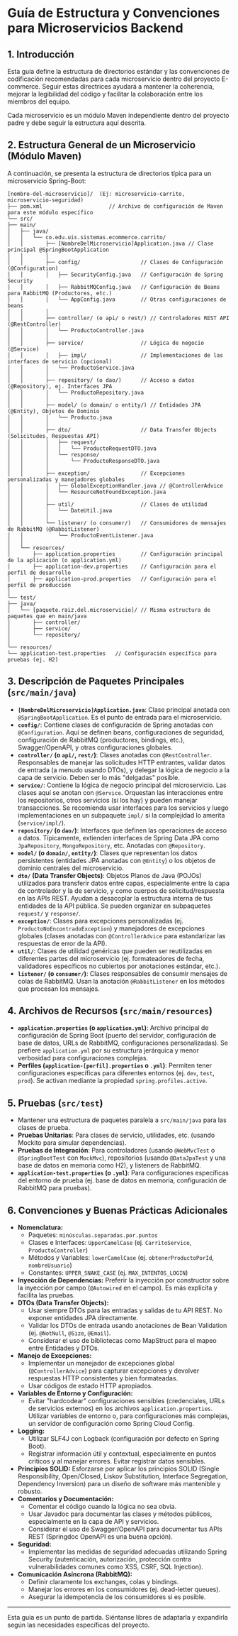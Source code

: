 # Guía de Estructura y Convenciones para Microservicios Backend

## 1. Introducción
Esta guía define la estructura de directorios estándar y las convenciones de codificación recomendadas para cada microservicio dentro del proyecto E-commerce. Seguir estas directrices ayudará a mantener la coherencia, mejorar la legibilidad del código y facilitar la colaboración entre los miembros del equipo.

Cada microservicio es un módulo Maven independiente dentro del proyecto padre y debe seguir la estructura aquí descrita.

## 2. Estructura General de un Microservicio (Módulo Maven)

A continuación, se presenta la estructura de directorios típica para un microservicio Spring-Boot:

````
[nombre-del-microservicio]/  (Ej: microservicio-carrito, microservicio-seguridad)
├── pom.xml                     // Archivo de configuración de Maven para este módulo específico
└── src/
├── main/
│   ├── java/
│   │   └── co.edu.uis.sistemas.ecommerce.carrito/
│   │       ├── [NombreDelMicroservicio]Application.java // Clase principal @SpringBootApplication
│   │       │
│   │       ├── config/                   // Clases de Configuración (@Configuration)
│   │       │   ├── SecurityConfig.java   // Configuración de Spring Security
│   │       │   ├── RabbitMQConfig.java   // Configuración de Beans para RabbitMQ (Productores, etc.)
│   │       │   └── AppConfig.java        // Otras configuraciones de beans
│   │       │
│   │       ├── controller/ (o api/ o rest/) // Controladores REST API (@RestController)
│   │       │   └── ProductoController.java
│   │       │
│   │       ├── service/                  // Lógica de negocio (@Service)
│   │       │   ├── impl/                 // Implementaciones de las interfaces de servicio (opcional)
│   │       │   └── ProductoService.java
│   │       │
│   │       ├── repository/ (o dao/)      // Acceso a datos (@Repository), ej. Interfaces JPA
│   │       │   └── ProductoRepository.java
│   │       │
│   │       ├── model/ (o domain/ o entity/) // Entidades JPA (@Entity), Objetos de Dominio
│   │       │   └── Producto.java
│   │       │
│   │       ├── dto/                      // Data Transfer Objects (Solicitudes, Respuestas API)
│   │       │   ├── request/
│   │       │   │   └── ProductoRequestDTO.java
│   │       │   └── response/
│   │       │       └── ProductoResponseDTO.java
│   │       │
│   │       ├── exception/                // Excepciones personalizadas y manejadores globales
│   │       │   ├── GlobalExceptionHandler.java // @ControllerAdvice
│   │       │   └── ResourceNotFoundException.java
│   │       │
│   │       ├── util/                     // Clases de utilidad
│   │       │   └── DateUtil.java
│   │       │
│   │       └── listener/ (o consumer/)   // Consumidores de mensajes de RabbitMQ (@RabbitListener)
│   │           └── ProductoEventListener.java
│   │
│   └── resources/
│       ├── application.properties        // Configuración principal de la aplicación (o application.yml)
│       ├── application-dev.properties    // Configuración para el perfil de desarrollo
│       ├── application-prod.properties   // Configuración para el perfil de producción
│
└── test/
├── java/
│   └── [paquete.raiz.del.microservicio]/ // Misma estructura de paquetes que en main/java
│       ├── controller/
│       ├── service/
│       └── repository/
│
└── resources/
└── application-test.properties   // Configuración específica para pruebas (ej. H2)

````

## 3. Descripción de Paquetes Principales (`src/main/java`)

* **`[NombreDelMicroservicio]Application.java`**: Clase principal anotada con `@SpringBootApplication`. Es el punto de entrada para el microservicio.
* **`config/`**: Contiene clases de configuración de Spring anotadas con `@Configuration`. Aquí se definen beans, configuraciones de seguridad, configuración de RabbitMQ (productores, bindings, etc.), Swagger/OpenAPI, y otras configuraciones globales.
* **`controller/` (o `api/`, `rest/`)**: Clases anotadas con `@RestController`. Responsables de manejar las solicitudes HTTP entrantes, validar datos de entrada (a menudo usando DTOs), y delegar la lógica de negocio a la capa de servicio. Deben ser lo más "delgadas" posible.
* **`service/`**: Contiene la lógica de negocio principal del microservicio. Las clases aquí se anotan con `@Service`. Orquestan las interacciones entre los repositorios, otros servicios (si los hay) y pueden manejar transacciones. Se recomienda usar interfaces para los servicios y luego implementaciones en un subpaquete `impl/` si la complejidad lo amerita (`service/impl/`).
* **`repository/` (o `dao/`)**: Interfaces que definen las operaciones de acceso a datos. Típicamente, extienden interfaces de Spring Data JPA como `JpaRepository`, `MongoRepository`, etc. Anotadas con `@Repository`.
* **`model/` (o `domain/`, `entity/`)**: Clases que representan los datos persistentes (entidades JPA anotadas con `@Entity`) o los objetos de dominio centrales del microservicio.
* **`dto/` (Data Transfer Objects)**: Objetos Planos de Java (POJOs) utilizados para transferir datos entre capas, especialmente entre la capa de controlador y la de servicio, y como cuerpos de solicitud/respuesta en las APIs REST. Ayudan a desacoplar la estructura interna de tus entidades de la API pública. Se pueden organizar en subpaquetes `request/` y `response/`.
* **`exception/`**: Clases para excepciones personalizadas (ej. `ProductoNoEncontradoException`) y manejadores de excepciones globales (clases anotadas con `@ControllerAdvice` para estandarizar las respuestas de error de la API).
* **`util/`**: Clases de utilidad genéricas que pueden ser reutilizadas en diferentes partes del microservicio (ej. formateadores de fecha, validadores específicos no cubiertos por anotaciones estándar, etc.).
* **`listener/` (o `consumer/`)**: Clases responsables de consumir mensajes de colas de RabbitMQ. Usan la anotación `@RabbitListener` en los métodos que procesan los mensajes.

## 4. Archivos de Recursos (`src/main/resources`)

* **`application.properties` (o `application.yml`)**: Archivo principal de configuración de Spring Boot (puerto del servidor, configuración de base de datos, URLs de RabbitMQ, configuraciones personalizadas). Se prefiere `application.yml` por su estructura jerárquica y menor verbosidad para configuraciones complejas.
* **Perfiles (`application-[perfil].properties` o `.yml`)**: Permiten tener configuraciones específicas para diferentes entornos (ej. `dev`, `test`, `prod`). Se activan mediante la propiedad `spring.profiles.active`.

## 5. Pruebas (`src/test`)

* Mantener una estructura de paquetes paralela a `src/main/java` para las clases de prueba.
* **Pruebas Unitarias**: Para clases de servicio, utilidades, etc. (usando Mockito para simular dependencias).
* **Pruebas de Integración**: Para controladores (usando `@WebMvcTest` o `@SpringBootTest` con `MockMvc`), repositorios (usando `@DataJpaTest` y una base de datos en memoria como H2), y listeners de RabbitMQ.
* **`application-test.properties` (o `.yml`)**: Para configuraciones específicas del entorno de prueba (ej. base de datos en memoria, configuración de RabbitMQ para pruebas).

## 6. Convenciones y Buenas Prácticas Adicionales

* **Nomenclatura:**
    * Paquetes: `minúsculas.separadas.por.puntos`
    * Clases e Interfaces: `UpperCamelCase` (ej. `CarritoService`, `ProductoController`)
    * Métodos y Variables: `lowerCamelCase` (ej. `obtenerProductoPorId`, `nombreUsuario`)
    * Constantes: `UPPER_SNAKE_CASE` (ej. `MAX_INTENTOS_LOGIN`)
* **Inyección de Dependencias:** Preferir la inyección por constructor sobre la inyección por campo (`@Autowired` en el campo). Es más explícita y facilita las pruebas.
* **DTOs (Data Transfer Objects):**
    * Usar siempre DTOs para las entradas y salidas de tu API REST. No exponer entidades JPA directamente.
    * Validar los DTOs de entrada usando anotaciones de Bean Validation (ej. `@NotNull`, `@Size`, `@Email`).
    * Considerar el uso de bibliotecas como MapStruct para el mapeo entre Entidades y DTOs.
* **Manejo de Excepciones:**
    * Implementar un manejador de excepciones global (`@ControllerAdvice`) para capturar excepciones y devolver respuestas HTTP consistentes y bien formateadas.
    * Usar códigos de estado HTTP apropiados.
* **Variables de Entorno y Configuración:**
    * Evitar "hardcodear" configuraciones sensibles (credenciales, URLs de servicios externos) en los archivos `application.properties`. Utilizar variables de entorno o, para configuraciones más complejas, un servidor de configuración como Spring Cloud Config.
* **Logging:**
    * Utilizar SLF4J con Logback (configuración por defecto en Spring Boot).
    * Registrar información útil y contextual, especialmente en puntos críticos y al manejar errores. Evitar registrar datos sensibles.
* **Principios SOLID:** Esforzarse por aplicar los principios SOLID (Single Responsibility, Open/Closed, Liskov Substitution, Interface Segregation, Dependency Inversion) para un diseño de software más mantenible y robusto.
* **Comentarios y Documentación:**
    * Comentar el código cuando la lógica no sea obvia.
    * Usar Javadoc para documentar las clases y métodos públicos, especialmente en la capa de API y servicios.
    * Considerar el uso de Swagger/OpenAPI para documentar tus APIs REST (Springdoc OpenAPI es una buena opción).
* **Seguridad:**
    * Implementar las medidas de seguridad adecuadas utilizando Spring Security (autenticación, autorización, protección contra vulnerabilidades comunes como XSS, CSRF, SQL Injection).
* **Comunicación Asíncrona (RabbitMQ):**
    * Definir claramente los exchanges, colas y bindings.
    * Manejar los errores en los consumidores (ej. dead-letter queues).
    * Asegurar la idempotencia de los consumidores si es posible.

---
Esta guía es un punto de partida. Siéntanse libres de adaptarla y expandirla según las necesidades específicas del proyecto.
